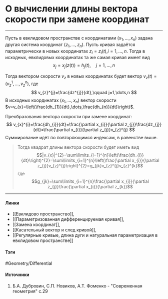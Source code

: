 # О вычислении длины вектора скорости при замене координат
***
Пусть в евклидовом пространстве с координатами $(x_{1},\dots,x_{n})$ задана другая система координат $(z_{1},\dots,z_{n})$. Пусть кривая задаётся параметрически в новых координатах $z_{i}=z_{i}(t)$,$i=1,\dots,n$. Тогда в исходных, евклидовых координатах та же самая кривая имеет вид 
$$
x_{j}=x_{j}(z(t))=h_{j}(t),\quad j=1,\dots,n
$$

Тогда вектором скорости $v_{z}$ в новых координатах будет вектор $v_{z}(t)=\left(v_{z}^{1},\dots,v_{z}^{n}\right)$, где
$$
v_{z}^{j}=\frac{dz^{j}}{dt},\qquad j=1,\dots,n
$$
В исходных координатах $(x_{1},\dots,x_{n})$ вектор скорости $v=v_{x}=\left(\frac{dh_{1}}{dt},\dots,\frac{dh_{n}}{dt}\right)$. 

Преобразования вектора скорости при замене координат:
$$
v_{x}^{i}=\frac{dh_{i}}{dt}=\frac{\partial x_{i}}{\partial z_{j}}\frac{dz_{j}}{dt}=\frac{\partial x_{i}}{\partial z_{j}}v_{z}^{j}
$$
Суммирование идёт по повторяющимся индексам, в равенстве выше.

>Тогда квадрат длины вектора скорости будет иметь вид
$$|v_{x}|^{2}=\sum\limits_{i=1}^{n}\left(\frac{dh_{i}}{dt}\right)^{2}=\sum\limits_{i=1}^{n}\left(\frac{\partial x_{i}}{\partial z_{j}}v_{z}^{j}\right)^{2}=g_{jk}v_{z}^{j}v_{z}^{k}$$
где
$$g_{jk}=\sum\limits_{i=1}^{n}\frac{\partial x_{i}}{\partial z_{j}}\frac{\partial x_{i}}{\partial z_{k}}$$
***
#### Линки
- [[Евклидово пространство]],
- [[Параметризованная дифференцируемая кривая]],
- [[Замена координат]],
- [[Касательный вектор и след кривой]],
- [[Регулярные кривые, длина дуги и натуральная параметризация в евклидовом пространстве]]
#### Тэги
 #Geometry/Differential 
#### Источники
1. Б.А. Дубровин, С.П. Новиков, А.Т. Фоменко - "Современная геометрия" с.29